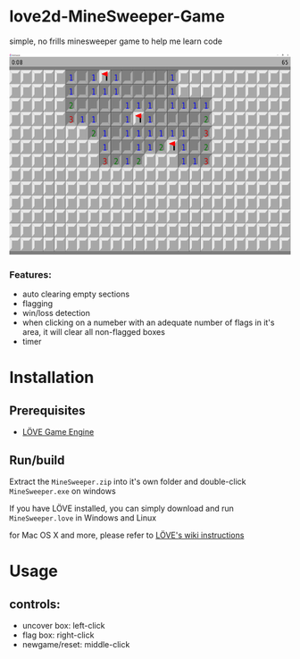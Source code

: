 # love2d-MineSweeper-Game
simple, no frills minesweeper game to help me learn code

  <a href="https://github.com/THE9rtyt/love2d-MineSweeper-Game">
    <img src="minesweeper.png" alt="minesweeper" width="625" height="360">
  </a>
  
### Features:
- auto clearing empty sections
- flagging
- win/loss detection
- when clicking on a numeber with an adequate number of flags in it's area, it will clear all non-flagged boxes
- timer

# Installation
## Prerequisites
 - [LÖVE Game Engine](https://love2d.org/)

## Run/build
Extract the `MineSweeper.zip` into it's own folder and double-click `MineSweeper.exe` on windows

If you have LÖVE installed, you can simply download and run `MineSweeper.love` in Windows and Linux

for Mac OS X and more, please refer to [LÖVE's wiki instructions](https://love2d.org/wiki/Getting_Started)

# Usage
## controls:
  - uncover box: left-click
  - flag box: right-click
  - newgame/reset: middle-click
